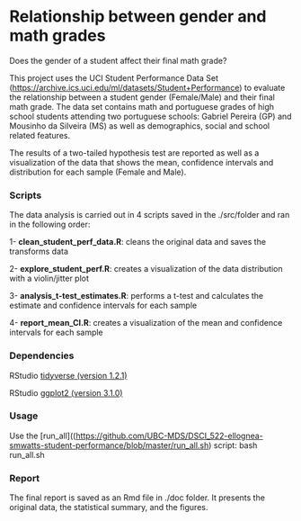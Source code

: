 # Relationship between gender and math grades

Does the gender of a student affect their final math grade?

This project uses the UCI Student Performance Data Set (https://archive.ics.uci.edu/ml/datasets/Student+Performance) to evaluate the relationship between a student gender (Female/Male) and their final math grade. 
The data set contains math and portuguese grades of high school students attending two portuguese schools: Gabriel Pereira (GP) and Mousinho da Silveira (MS) as well as demographics, social and school related features. 

The results of a two-tailed hypothesis test are reported as well as a visualization of the data that shows the mean, confidence intervals and distribution for each sample (Female and Male).

### Scripts

The data analysis is carried out in 4 scripts saved in the ./src/folder and ran in the following order:

1- **clean_student_perf_data.R**: cleans the original data and saves the transforms data

2- **explore_student_perf.R**:  creates a visualization of the data distribution with a violin/jitter plot 

3- **analysis_t-test_estimates.R**: performs a t-test and calculates the estimate and confidence intervals for each sample

4- **report_mean_CI.R**: creates a visualization of the mean and confidence intervals for each sample

### Dependencies

RStudio [tidyverse (version 1.2.1)](https://www.tidyverse.org)

RStudio [ggplot2 (version 3.1.0)](https://ggplot2.tidyverse.org/reference/ggplot.html)

### Usage

Use the [run_all]((https://github.com/UBC-MDS/DSCI_522-ellognea-smwatts-student-performance/blob/master/run_all.sh) script: bash run_all.sh

### Report

The final report is saved as an Rmd file in ./doc folder. It presents the original data, the statistical summary, and the figures.

